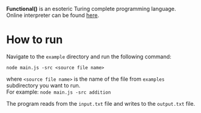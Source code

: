 **Functional()** is an esoteric Turing complete programming language.<br/>
Online interpreter can be found [here](https://hakerh400.github.io/?project=functional%28%29).

# How to run

Navigate to the `example` directory and run the following command:

```
node main.js -src <source file name>
```

where `<source file name>` is the name of the file from `examples` subdirectory you want to run.<br/>
For example: `node main.js -src addition`

The program reads from the `input.txt` file and writes to the `output.txt` file.